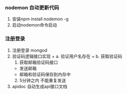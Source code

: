### nodemon 自动更新代码
 1. 安装npm install nodemon -g
 2. 启动nodemon命令启动

 ### 注册登录
  1. 注册登录 mongod
  2. 验证码逻辑接口实现
    + a. 验证用户名存在
    + b. 获取验证码
      1. 获取邮箱验证码接口 
        - 发送邮箱
        - 邮箱和验证码保存到内存中
      2. 5分钟之内 不能重复发送
  3. apidoc 自动生成api接口文档